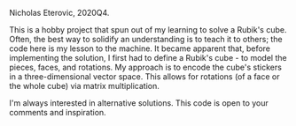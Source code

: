 Nicholas Eterovic, 2020Q4.

This is a hobby project that spun out of my learning to solve a Rubik's cube. Often, the best way to solidify an understanding is to teach it to others; the code here is my lesson to the machine. It became apparent that, before implementing the solution, I first had to define a Rubik's cube - to model the pieces, faces, and rotations. My approach is to encode the cube's stickers in a three-dimensional vector space. This allows for rotations (of a face or the whole cube) via matrix multiplication.

I'm always interested in alternative solutions. This code is open to your comments and inspiration.
